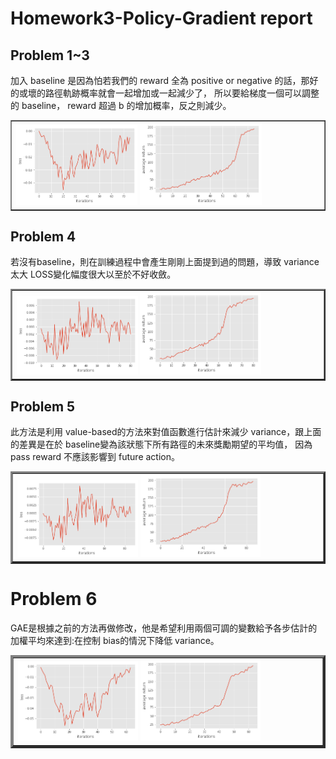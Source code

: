 # Homework3-Policy-Gradient report

## Problem 1~3
加入 baseline 是因為怕若我們的 reward 全為 positive or negative 的話，那好的或壞的路徑軌跡概率就會一起增加或一起減少了，
所以要給梯度一個可以調整的 baseline， reward 超過 b 的增加概率，反之則減少。
<table border=1>
<td>
<img src="prob1~3_loss.png" width="40%"/>
<img src="prob1~3_return.png"  width="40%"/>
</td>
</table>

## Problem 4
若沒有baseline，則在訓練過程中會產生剛剛上面提到過的問題，導致 variance太大 LOSS變化幅度很大以至於不好收斂。
<table border=2>
<td>
<img src="prob1~3_loss_none.png" width="40%"/>
<img src="prob1~3_return_none.png"  width="40%"/>
</td>
</table>

## Problem 5
此方法是利用 value-based的方法來對值函數進行估計來減少 variance，跟上面的差異是在於 baseline變為該狀態下所有路徑的未來獎勵期望的平均值，
因為 pass reward 不應該影響到 future action。
<table border=3>
<td>
<img src="prob5_loss.png" width="40%"/>
<img src="prob5_return.png"  width="40%"/>
</td>
</table>

# Problem 6
GAE是根據之前的方法再做修改，他是希望利用兩個可調的變數給予各步估計的加權平均來達到:在控制 bias的情況下降低 variance。
<table border=4>
<td>
<img src="prob6_loss.png" width="40%"/>
<img src="prob6_return.png"  width="40%"/>
</td>
</table>
